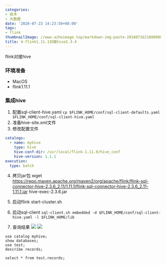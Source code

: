 ```yaml
---
categories:
- 技术
- 大数据
date: '2020-07-23 14:23:50+08:00'
tags:
- flink
thumbnailImage: //www.azheimage.top/markdown-img-paste-20180716210809882.png
title: 4-flink1.11.1对接hive2.3.4
---
```

flink对接hive

### 环境准备
- MacOS
- flink1.11.1
<!--more-->
### 集成hive
1. 配置sql-client-hive.yaml
`cp $FLINK_HOME/conf/sql-client-defaults.yaml $FLINK_HOME/conf/sql-client-hive.yaml`
2. 准备hive-site.xml文件
3. 修改配置文件
```yaml
catalogs: 
  - name: myhive
    type: hive
    hive-conf-dir: /usr/local/flink-1.11.0/hive_conf
    hive-version: 1.1.1
execution:
  type: batch
```
4. 拷贝jar包
wget https://repo.maven.apache.org/maven2/org/apache/flink/flink-sql-connector-hive-2.3.6_2.11/1.11.1/flink-sql-connector-hive-2.3.6_2.11-1.11.1.jar
hive-exec-2.3.6.jar

5. 启动flink
start-cluster.sh
6. 启动sql-client
`sql-client.sh embedded -d $FLINK_HOME/conf/sql-client-hive.yaml -l $FLINK_HOME/lib`
7. 查询结果
![](https://www.azheimage.top/markdown-img-paste-20200723100918109.png)
![](https://www.azheimage.top/markdown-img-paste-20200723101437653.png)
```
use catalog myhive;
show databases;
use test;
describe records;

select * from test.records;
```










